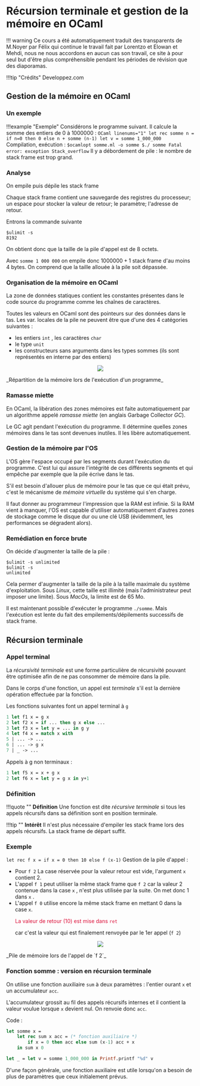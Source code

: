 # Récursion terminale et gestion de la mémoire en OCaml

!!! warning
    Ce cours a été automatiquement traduit des transparents de M.Noyer par Félix qui continue le travail fait par
    Lorentzo et Elowan et Mehdi, nous ne nous accordons en aucun cas son travail, ce
    site à pour seul but d'être plus compréhensible pendant les périodes de
    révision que des diaporamas.

!!!tip "Crédits"
    Developpez.com

## Gestion de la mémoire en OCaml

### Un exemple

!!!example "Exemple"
    Considérons le programme suivant. Il calcule la somme des entiers de $0$ à $1 000 000$ :
    ```OCaml linenums="1"
    let rec somme n =
        if n=0 then 0 else n + somme (n-1)
    let v = somme 1_000_000
    ```
    Compilation, exécution :
    ```
    $ocamlopt somme.ml -o somme
    $./ somme
    Fatal error: exception Stack_overflow
    ```
    Il y a débordement de pile : le nombre de stack frame est trop grand.

### Analyse

On empile puis dépile les stack frame

Chaque stack frame contient une sauvegarde des registres du processeur; un espace pour stocker la valeur de retour; le paramètre; l'adresse de retour.

Entrons la commande suivante

```
$ulimit -s
8192
```

On obtient donc que la taille de la pile d'appel est de $8$ octets.

Avec `somme 1 000 000` on empile donc $1 000 000 + 1$ stack frame
d'au moins $4$ bytes. On comprend que la taille allouée à la pile soit dépassée.

### Organisation de la mémoire en OCaml

La zone de données statiques contient les constantes présentes dans le code source du programme comme les
chaînes de caractères.

Toutes les valeurs en OCaml sont des pointeurs sur des données dans le tas. Les var. locales de la pile ne peuvent être que d'une des $4$ catégories
suivantes :

- les entiers `int` , les caractères `char`
- le type `unit`
- les constructeurs sans arguments dans les types sommes (ils sont représentés en interne par des entiers)

<p align="center"><img src="/images/ocamlrec1.png"></p>
_Répartition de la mémoire lors de l'exécution d'un programme_

### Ramasse miette

En OCaml, la libération des zones mémoires est faite
automatiquement par un algorithme appelé _ramasse miette_ (en anglais Garbage Collector _GC_).

Le GC agit pendant l'exécution du programme. Il détermine quelles
zones mémoires dans le tas sont devenues inutiles. Il les libère
automatiquement.

### Gestion de la mémoire par l'OS

L'OS gère l'espace occupé par les segments durant l'exécution du
programme. C'est lui qui assure l'intégrité de ces différents segments et qui empêche par exemple que la pile écrive dans le tas.

S'il est besoin d'allouer plus de mémoire pour le tas que ce qui était prévu, c'est le mécanisme de _mémoire virtuelle_ du système qui s'en charge.

Il faut donner au programmeur l'impression que la RAM est infinie. Si la RAM vient à manquer, l'OS est capable d'utiliser automatiquement d'autres zones de stockage comme le disque dur ou une clé USB (évidemment, les performances se dégradent alors).

### Remédiation en force brute

On décide d'augmenter la taille de la pile :

```
$ulimit -s unlimited
$ulimit -s
unlimited
```

Cela permer d'augmenter la taille de la pile à la taille maximale du système d'exploitation. Sous $Linux$, cette taille est illimité (mais l'administrateur peut imposer une limite). Sous $MacOs$, la limite est de $65$ Mo.

Il est maintenant possible d'exécuter le programme `./somme`. Mais
l'exécution est lente du fait des empilements/dépilements successifs de stack frame.

## Récursion terminale

### Appel terminal

La _récursivité terminale_ est une forme particulière de récursivité pouvant être optimisée afin de ne pas consommer de mémoire dans la pile.

Dans le corps d'une fonction, un appel est _terminale_ s'il est la
dernière opération effectuée par la fonction.

Les fonctions suivantes font un appel terminal à `g`

```Ocaml linenums="1"
1 let f1 x = g x
2 let f2 x = if ... then g x else ...
3 let f3 x = let y = ... in g y
4 let f4 x = match x with
5 | ... -> ...
6 | ... -> g x
7 | _ -> ...
```

Appels à g non terminaux :

```Ocaml linenums="1"
1 let f5 x = x + g x
2 let f6 x = let y = g x in y+1
```

### Définition

!!!quote ""
    **Définition**
    Une fonction est dite _récursive terminale_ si tous les appels récursifs dans sa définition sont en position terminale.

!!!tip ""
    **Intérêt**
    Il n'est plus nécessaire d'empiler les stack frame lors des appels récursifs. La stack frame de départ suffit.

### Exemple 

`let rec f x = if x = 0 then 10 else f (x-1)`
Gestion de la pile d'appel :

- Pour `f 2` La case réservée pour la valeur retour est vide, l'argument `x` contient $2$.
- L'appel `f 1` peut utiliser la même stack frame que `f 2` car la
valeur 2 contenue dans la case `x` , n'est plus utilisée par la suite. On met donc 1 dans `x` .
- L'appel `f 0` utilise encore la même stack frame en mettant 0 dans la case `x`. <p style='color:crimson'>La valeur de retour (10) est mise dans <code style='color:crimson'>ret</code></p> car c'est la valeur qui est finalement renvoyée par le 1er appel (`f 2`)

<p align="center"><img src="/images/ocamlrec2.png"></p>
_Pile de mémoire lors de l'appel de `f 2`_

### Fonction somme : version en récursion terminale

On utilise une fonction auxiliaire `sum` à deux paramètres : l'entier ourant `x` et un accumulateur `acc`.

L'accumulateur grossit au fil des appels récursifs internes et il contient la valeur voulue lorsque `x` devient nul. On renvoie donc `acc`.

Code :
```Ocaml linenums="1"
let somme x =
    let rec sum x acc = (* fonction auxiliaire *)
        if x = 0 then acc else sum (x-1) acc + x
    in sum x 0

let _ = let v = somme 1_000_000 in Printf.printf "%d" v
```

D'une façon générale, une fonction auxiliaire est utile lorsqu'on a
besoin de plus de paramètres que ceux initialement prévus.
